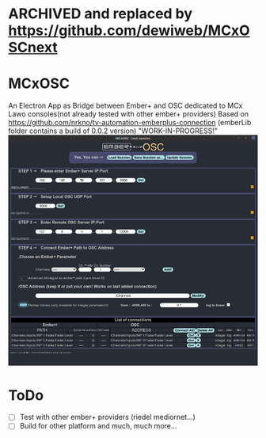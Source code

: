 # ARCHIVED and replaced by https://github.com/dewiweb/MCxOSCnext

# MCxOSC
An Electron App as Bridge between Ember+ and OSC dedicated to MCx Lawo consoles(not already tested with other ember+ providers)
Based on https://github.com/nrkno/tv-automation-emberplus-connection
(emberLib folder contains a build of 0.0.2 version)
"WORK-IN-PROGRESS!"
![Screenshot](MCxOSC_v0.0.8-alpha.png)
# ToDo
- [ ] Test with other ember+ providers (riedel mediornet...)
- [ ] Build for other platform
and much, much more...
